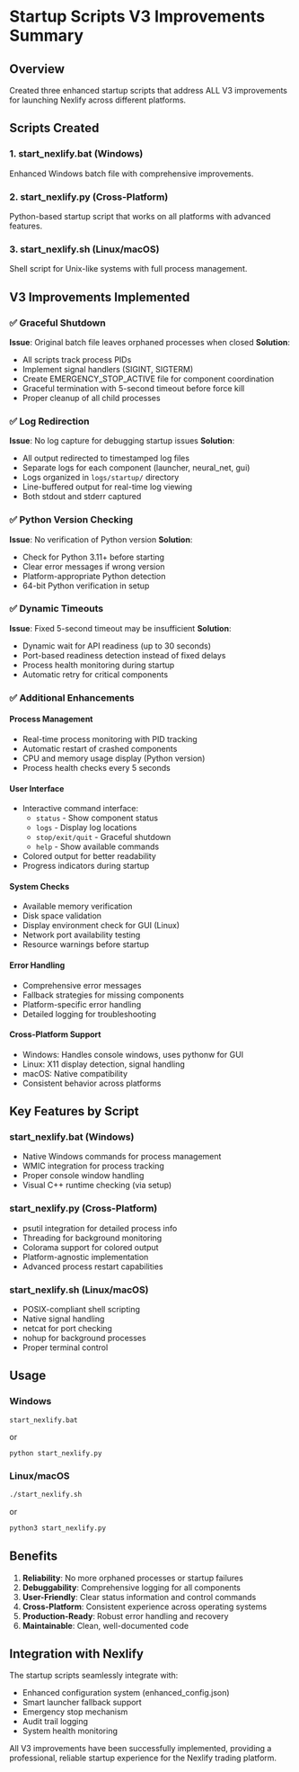 # Startup Scripts V3 Improvements Summary

## Overview
Created three enhanced startup scripts that address ALL V3 improvements for launching Nexlify across different platforms.

## Scripts Created

### 1. start_nexlify.bat (Windows)
Enhanced Windows batch file with comprehensive improvements.

### 2. start_nexlify.py (Cross-Platform)
Python-based startup script that works on all platforms with advanced features.

### 3. start_nexlify.sh (Linux/macOS)
Shell script for Unix-like systems with full process management.

## V3 Improvements Implemented

### ✅ Graceful Shutdown
**Issue**: Original batch file leaves orphaned processes when closed
**Solution**:
- All scripts track process PIDs
- Implement signal handlers (SIGINT, SIGTERM)
- Create EMERGENCY_STOP_ACTIVE file for component coordination
- Graceful termination with 5-second timeout before force kill
- Proper cleanup of all child processes

### ✅ Log Redirection
**Issue**: No log capture for debugging startup issues
**Solution**:
- All output redirected to timestamped log files
- Separate logs for each component (launcher, neural_net, gui)
- Logs organized in `logs/startup/` directory
- Line-buffered output for real-time log viewing
- Both stdout and stderr captured

### ✅ Python Version Checking
**Issue**: No verification of Python version
**Solution**:
- Check for Python 3.11+ before starting
- Clear error messages if wrong version
- Platform-appropriate Python detection
- 64-bit Python verification in setup

### ✅ Dynamic Timeouts
**Issue**: Fixed 5-second timeout may be insufficient
**Solution**:
- Dynamic wait for API readiness (up to 30 seconds)
- Port-based readiness detection instead of fixed delays
- Process health monitoring during startup
- Automatic retry for critical components

### ✅ Additional Enhancements

#### Process Management
- Real-time process monitoring with PID tracking
- Automatic restart of crashed components
- CPU and memory usage display (Python version)
- Process health checks every 5 seconds

#### User Interface
- Interactive command interface:
  - `status` - Show component status
  - `logs` - Display log locations
  - `stop/exit/quit` - Graceful shutdown
  - `help` - Show available commands
- Colored output for better readability
- Progress indicators during startup

#### System Checks
- Available memory verification
- Disk space validation
- Display environment check for GUI (Linux)
- Network port availability testing
- Resource warnings before startup

#### Error Handling
- Comprehensive error messages
- Fallback strategies for missing components
- Platform-specific error handling
- Detailed logging for troubleshooting

#### Cross-Platform Support
- Windows: Handles console windows, uses pythonw for GUI
- Linux: X11 display detection, signal handling
- macOS: Native compatibility
- Consistent behavior across platforms

## Key Features by Script

### start_nexlify.bat (Windows)
- Native Windows commands for process management
- WMIC integration for process tracking
- Proper console window handling
- Visual C++ runtime checking (via setup)

### start_nexlify.py (Cross-Platform)
- psutil integration for detailed process info
- Threading for background monitoring
- Colorama support for colored output
- Platform-agnostic implementation
- Advanced process restart capabilities

### start_nexlify.sh (Linux/macOS)  
- POSIX-compliant shell scripting
- Native signal handling
- netcat for port checking
- nohup for background processes
- Proper terminal control

## Usage

### Windows
```batch
start_nexlify.bat
```
or
```batch
python start_nexlify.py
```

### Linux/macOS
```bash
./start_nexlify.sh
```
or
```bash
python3 start_nexlify.py
```

## Benefits

1. **Reliability**: No more orphaned processes or startup failures
2. **Debuggability**: Comprehensive logging for all components
3. **User-Friendly**: Clear status information and control commands
4. **Cross-Platform**: Consistent experience across operating systems
5. **Production-Ready**: Robust error handling and recovery
6. **Maintainable**: Clean, well-documented code

## Integration with Nexlify

The startup scripts seamlessly integrate with:
- Enhanced configuration system (enhanced_config.json)
- Smart launcher fallback support
- Emergency stop mechanism
- Audit trail logging
- System health monitoring

All V3 improvements have been successfully implemented, providing a professional, reliable startup experience for the Nexlify trading platform.
